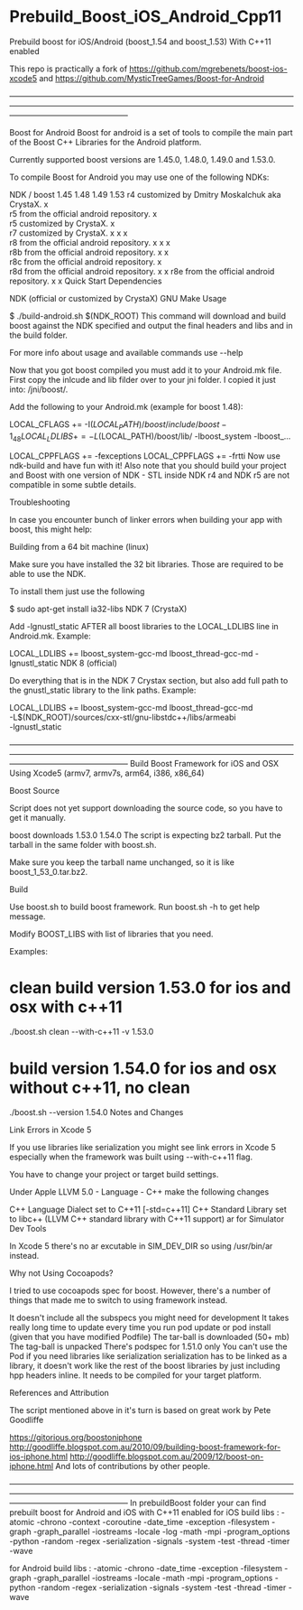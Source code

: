 Prebuild_Boost_iOS_Android_Cpp11
================================

Prebuild boost for iOS/Android (boost_1.54 and boost_1.53) With C++11 enabled

This repo is practically a fork of https://github.com/mgrebenets/boost-ios-xcode5 and 
https://github.com/MysticTreeGames/Boost-for-Android

———————————————————————————————————————————————————————————————————————————————————————

Boost for Android
Boost for android is a set of tools to compile the main part of the Boost C++ Libraries for the Android platform.

Currently supported boost versions are 1.45.0, 1.48.0, 1.49.0 and 1.53.0.

To compile Boost for Android you may use one of the following NDKs:

NDK / boost	1.45	1.48	1.49	1.53
r4 customized by Dmitry Moskalchuk aka CrystaX.	x			
r5 from the official android repository.	x			
r5 customized by CrystaX.	x			
r7 customized by CrystaX.	x	x	x	
r8 from the official android repository.	x	x	x	
r8b from the official android repository.		x	x	
r8c from the official android repository.			x	
r8d from the official android repository.			x	x
r8e from the official android repository.			x	x
Quick Start
Dependencies

NDK (official or customized by CrystaX)
GNU Make
Usage

$ ./build-android.sh $(NDK_ROOT)
This command will download and build boost against the NDK specified and output the final headers and libs and in the build folder.

For more info about usage and available commands use --help

Now that you got boost compiled you must add it to your Android.mk file. First copy the inlcude and lib filder over to your jni folder. I copied it just into: /jni/boost/.

Add the following to your Android.mk (example for boost 1.48):

LOCAL_CFLAGS += -I$(LOCAL_PATH)/boost/include/boost-1_48
LOCAL_LDLIBS += -L$(LOCAL_PATH)/boost/lib/ -lboost_system -lboost_...

LOCAL_CPPFLAGS += -fexceptions
LOCAL_CPPFLAGS += -frtti
Now use ndk-build and have fun with it! Also note that you should build your project and Boost with one version of NDK - STL inside NDK r4 and NDK r5 are not compatible in some subtle details.

Troubleshooting

In case you encounter bunch of linker errors when building your app with boost, this might help:

Building from a 64 bit machine (linux)

Make sure you have installed the 32 bit libraries. Those are required to be able to use the NDK.

To install them just use the following

$ sudo apt-get install ia32-libs
NDK 7 (CrystaX)

Add -lgnustl_static AFTER all boost libraries to the LOCAL_LDLIBS line in Android.mk. Example:

LOCAL_LDLIBS += lboost_system-gcc-md lboost_thread-gcc-md -lgnustl_static
NDK 8 (official)

Do everything that is in the NDK 7 Crystax section, but also add full path to the gnustl_static library to the link paths. Example:

LOCAL_LDLIBS += lboost_system-gcc-md lboost_thread-gcc-md \
             -L$(NDK_ROOT)/sources/cxx-stl/gnu-libstdc++/libs/armeabi \
             -lgnustl_static

———————————————————————————————————————————————————————————————————————————————————————
Build Boost Framework for iOS and OSX
Using Xcode5 (armv7, armv7s, arm64, i386, x86_64)

Boost Source

Script does not yet support downloading the source code, so you have to get it manually.

boost downloads
1.53.0
1.54.0
The script is expecting bz2 tarball. Put the tarball in the same folder with boost.sh.

Make sure you keep the tarball name unchanged, so it is like boost_1_53_0.tar.bz2.

Build

Use boost.sh to build boost framework. Run boost.sh -h to get help message.

Modify BOOST_LIBS with list of libraries that you need.

Examples:

# clean build version 1.53.0 for ios and osx with c++11
./boost.sh clean --with-c++11 -v 1.53.0

# build version 1.54.0 for ios and osx without c++11, no clean
./boost.sh --version 1.54.0
Notes and Changes

Link Errors in Xcode 5

If you use libraries like serialization you might see link errors in Xcode 5 especially when the framework was built using --with-c++11 flag.

You have to change your project or target build settings.

Under Apple LLVM 5.0 - Language - C++ make the following changes

C++ Language Dialect set to C++11 [-std=c++11]
C++ Standard Library set to libc++ (LLVM C++ standard library with C++11 support)
ar for Simulator Dev Tools

In Xcode 5 there's no ar excutable in SIM_DEV_DIR so using /usr/bin/ar instead.

Why not Using Cocoapods?

I tried to use cocoapods spec for boost. However, there's a number of things that made me to switch to using framework instead.

It doesn't include all the subspecs you might need for development
It takes really long time to update every time you run pod update or pod install (given that you have modified Podfile)
The tar-ball is downloaded (50+ mb)
The tag-ball is unpacked
There's podspec for 1.51.0 only
You can't use the Pod if you need libraries like serialization
serialization has to be linked as a library, it doesn't work like the rest of the boost libraries by just including hpp headers inline. It needs to be compiled for your target platform.

References and Attribution

The script mentioned above in it's turn is based on great work by Pete Goodliffe

https://gitorious.org/boostoniphone
http://goodliffe.blogspot.com.au/2010/09/building-boost-framework-for-ios-iphone.html
http://goodliffe.blogspot.com.au/2009/12/boost-on-iphone.html
And lots of contributions by other people.

———————————————————————————————————————————————————————————————————————————————————————
In prebuildBoost folder your can find prebuilt boost for Android and iOS with C++11 enabled 
for iOS build libs : 
-atomic
-chrono
-context
-coroutine
-date_time
-exception
-filesystem
-graph
-graph_parallel
-iostreams
-locale
-log
-math
-mpi
-program_options
-python
-random
-regex
-serialization
-signals
-system
-test
-thread
-timer
-wave 

for Android build libs :
-atomic
-chrono
-date_time
-exception
-filesystem
-graph
-graph_parallel
-iostreams
-locale
-math
-mpi
-program_options
-python
-random
-regex
-serialization
-signals
-system
-test
-thread
-timer
-wave